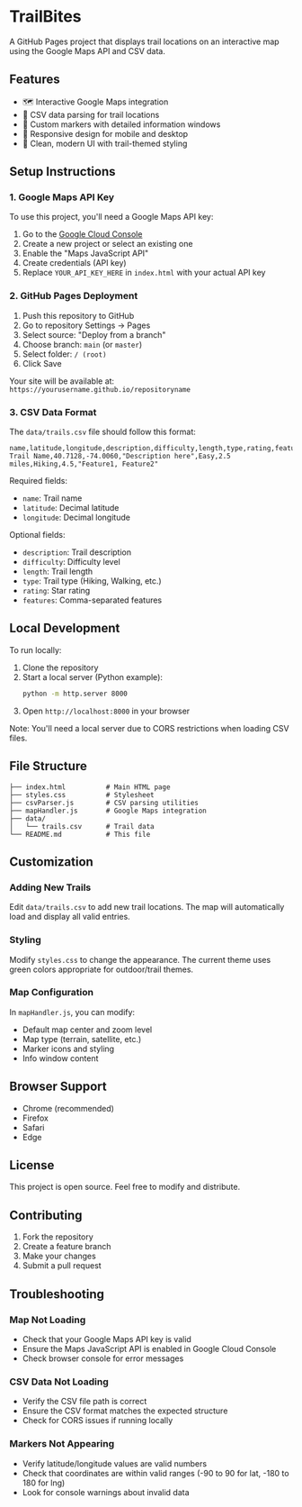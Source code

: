 # TrailBites

A GitHub Pages project that displays trail locations on an interactive map using the Google Maps API and CSV data.

## Features

- 🗺️ Interactive Google Maps integration
- 📄 CSV data parsing for trail locations
- 📍 Custom markers with detailed information windows
- 📱 Responsive design for mobile and desktop
- 🎨 Clean, modern UI with trail-themed styling

## Setup Instructions

### 1. Google Maps API Key

To use this project, you'll need a Google Maps API key:

1. Go to the [Google Cloud Console](https://console.cloud.google.com/)
2. Create a new project or select an existing one
3. Enable the "Maps JavaScript API"
4. Create credentials (API key)
5. Replace `YOUR_API_KEY_HERE` in `index.html` with your actual API key

### 2. GitHub Pages Deployment

1. Push this repository to GitHub
2. Go to repository Settings → Pages
3. Select source: "Deploy from a branch"
4. Choose branch: `main` (or `master`)
5. Select folder: `/ (root)`
6. Click Save

Your site will be available at: `https://yourusername.github.io/repositoryname`

### 3. CSV Data Format

The `data/trails.csv` file should follow this format:

```csv
name,latitude,longitude,description,difficulty,length,type,rating,features
Trail Name,40.7128,-74.0060,"Description here",Easy,2.5 miles,Hiking,4.5,"Feature1, Feature2"
```

Required fields:
- `name`: Trail name
- `latitude`: Decimal latitude
- `longitude`: Decimal longitude

Optional fields:
- `description`: Trail description
- `difficulty`: Difficulty level
- `length`: Trail length
- `type`: Trail type (Hiking, Walking, etc.)
- `rating`: Star rating
- `features`: Comma-separated features

## Local Development

To run locally:

1. Clone the repository
2. Start a local server (Python example):
   ```bash
   python -m http.server 8000
   ```
3. Open `http://localhost:8000` in your browser

Note: You'll need a local server due to CORS restrictions when loading CSV files.

## File Structure

```
├── index.html          # Main HTML page
├── styles.css          # Stylesheet
├── csvParser.js        # CSV parsing utilities
├── mapHandler.js       # Google Maps integration
├── data/
│   └── trails.csv      # Trail data
└── README.md           # This file
```

## Customization

### Adding New Trails

Edit `data/trails.csv` to add new trail locations. The map will automatically load and display all valid entries.

### Styling

Modify `styles.css` to change the appearance. The current theme uses green colors appropriate for outdoor/trail themes.

### Map Configuration

In `mapHandler.js`, you can modify:
- Default map center and zoom level
- Map type (terrain, satellite, etc.)
- Marker icons and styling
- Info window content

## Browser Support

- Chrome (recommended)
- Firefox
- Safari
- Edge

## License

This project is open source. Feel free to modify and distribute.

## Contributing

1. Fork the repository
2. Create a feature branch
3. Make your changes
4. Submit a pull request

## Troubleshooting

### Map Not Loading
- Check that your Google Maps API key is valid
- Ensure the Maps JavaScript API is enabled in Google Cloud Console
- Check browser console for error messages

### CSV Data Not Loading
- Verify the CSV file path is correct
- Ensure the CSV format matches the expected structure
- Check for CORS issues if running locally

### Markers Not Appearing
- Verify latitude/longitude values are valid numbers
- Check that coordinates are within valid ranges (-90 to 90 for lat, -180 to 180 for lng)
- Look for console warnings about invalid data
